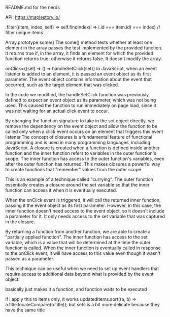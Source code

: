README.md for the nerds

API: https://maplestory.io/ 

  .filter((item, index, self) => self.findIndex(i => i.id === item.id) === index) // filter unique items

Array.prototype.some()
The some() method tests whether at least one element in the array passes the test implemented by the provided function. It returns true if, in the array, it finds an element for which the provided function returns true; otherwise it returns false. It doesn't modify the array.

  onClick={(set) => () => handleSetClick(set)}
In JavaScript, when an event listener is added to an element, it is passed an event object as its first parameter. The event object contains information about the event that occurred, such as the target element that was clicked.

In the code we modified, the handleSetClick function was previously defined to expect an event object as its parameter, which was not being used. This caused the function to run immediately on page load, since it was not waiting for an actual click event to occur.

By changing the function signature to take in the set object directly, we remove the dependency on the event object and allow the function to be called only when a click event occurs on an element that triggers this event listener.The concept of closures is a fundamental feature of functional programming and is used in many programming languages, including JavaScript. A closure is created when a function is defined inside another function and the inner function refers to variables in the outer function's scope. The inner function has access to the outer function's variables, even after the outer function has returned. This makes closures a powerful way to create functions that "remember" values from the outer scope.

This is an example of a technique called "currying". The outer function essentially creates a closure around the set variable so that the inner function can access it when it is eventually executed.

When the onClick event is triggered, it will call the returned inner function, passing it the event object as its first parameter. However, in this case, the inner function doesn't need access to the event object, so it doesn't include a parameter for it. It only needs access to the set variable that was captured in the closure.

By returning a function from another function, we are able to create a "partially applied function". The inner function has access to the set variable, which is a value that will be determined at the time the outer function is called. When the inner function is eventually called in response to the onClick event, it will have access to this value even though it wasn't passed as a parameter.

This technique can be useful when we need to set up event handlers that require access to additional data beyond what is provided by the event object.

basically just makes it a function, and function waits to be executed

if i apply this to items only, it works 
updatedItems.sort((a, b) => a.title.localeCompare(b.title));
but sets is a bit more delicate because they have the same title 
